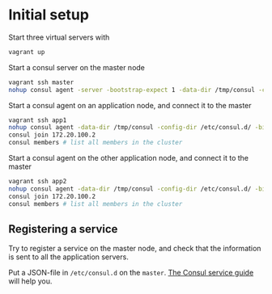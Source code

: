 
Initial setup
=============

Start three virtual servers with

```bash
vagrant up
```

Start a consul server on the master node

```bash
vagrant ssh master
nohup consul agent -server -bootstrap-expect 1 -data-dir /tmp/consul -config-dir /etc/consul.d/ -bind 172.20.100.2 -node master &
```

Start a consul agent on an application node, and connect it to the master

```bash
vagrant ssh app1
nohup consul agent -data-dir /tmp/consul -config-dir /etc/consul.d/ -bind 172.20.100.5 -node app1 &
consul join 172.20.100.2
consul members # list all members in the cluster
```

Start a consul agent on the other application node, and connect it to the master

```bash
vagrant ssh app2
nohup consul agent -data-dir /tmp/consul -config-dir /etc/consul.d/ -bind 172.20.100.6 -node app2 &
consul join 172.20.100.2
consul members # list all members in the cluster
```


Registering a service
---------------------

Try to register a service on the master node, and check that the information is sent to all the application servers.

Put a JSON-file in `/etc/consul.d` on the `master`. [The Consul service guide](https://www.consul.io/intro/getting-started/services.html)
will help you.



